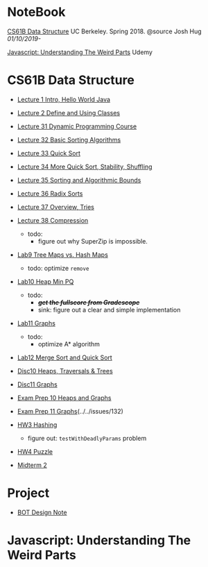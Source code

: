 # NoteBook

[CS61B Data Structure](#CS61B-data-structure) UC Berkeley. Spring 2018. @source Josh Hug _01/10/2019-_

[Javascript: Understanding The Weird Parts](#javascript-understanding-the-weird-parts) Udemy

# CS61B Data Structure
- [Lecture 1 Intro, Hello World Java](../../issues/79)
- [Lecture 2 Define and Using Classes](../../issues/80)
- [Lecture 31 Dynamic Programming Course](../../issues/119)
- [Lecture 32 Basic Sorting Algorithms](../../issues/122)
- [Lecture 33 Quick Sort](../../issues/123)
- [Lecture 34 More Quick Sort, Stability, Shuffling](../../issues/124)
- [Lecture 35 Sorting and Algorithmic Bounds](../../issues/125)
- [Lecture 36 Radix Sorts](../../issues/126)
- [Lecture 37 Overview, Tries](../../issues/127)
- [Lecture 38 Compression](../../issues/128)
    - todo:
        - figure out why SuperZip is impossible.



- [Lab9 Tree Maps vs. Hash Maps](../../issues/108)
  - todo: optimize `remove`
- [Lab10 Heap Min PQ](../../issues/114)
  - todo:
    - ~~***get the fullscore from Gradescope***~~
    - sink: figure out a clear and simple implementation
- [Lab11 Graphs](../../issues/121)
  - todo:
     - optimize A* algorithm
     
- [Lab12 Merge Sort and Quick Sort](../../issues/129)
- [Disc10 Heaps, Traversals & Trees](../../issues/113)
- [Disc11 Graphs](../../issues/131)

- [Exam Prep 10 Heaps and Graphs](../../issues/128)
- [Exam Prep 11 Graphs](Graphs)(../../issues/132)

- [HW3 Hashing](../../issues/112)
  - figure out: `testWithDeadlyParams` problem
- [HW4 Puzzle](../../issues/120)

- [Midterm 2](../../issues/115)

  
# Project
- [BOT Design Note](../../issues/87)

# Javascript: Understanding The Weird Parts
